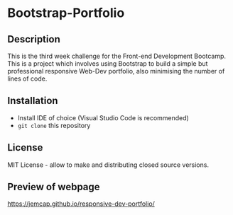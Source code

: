 # Bootstrap-Portfolio

## Description

This is the third week challenge for the Front-end Development Bootcamp. This is a project which involves using Bootstrap to build a simple but professional responsive Web-Dev portfolio, also minimising the number of lines of code.

## Installation 

* Install IDE of choice (Visual Studio Code is recommended)
* `git clone` this repository

## License 

MIT License - allow to make and distributing closed source versions.

## Preview of webpage

https://jemcap.github.io/responsive-dev-portfolio/